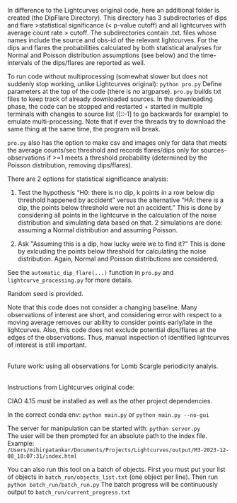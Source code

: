 In difference to the Lightcurves original code, here an additional folder is created (the DipFlare Directory). 
This directory has 3 subdirectories of dips and flare >statistical significance (< p-value cutoff) and all lightcurves with average count rate > cutoff. The subdirectories contain .txt. files whose names include the source and obs-id of the relevant lightcurves. For the dips and flares the probabilities calculated by both statistical analyses for Normal and Poisson distribution assumptions (see below) and the time-intervals of the dips/flares are reported as well.

To run code without multiprocessing (somewhat slower but does not suddenly stop working, unlike Lightcurves original):
`python pro.py`
Define parameters at the top of the code (there is no argparse). `pro.py` builds txt files to keep track of already downloaded sources. In the downloading phase, the code can be stopped and restarted + started in multiple terminals with changes to source list ([::-1] to go backwards for example) to emulate multi-processing. Note that if ever the threads try to download the same thing at the same time, the program will break.

`pro.py` also has the option to make csv and images only for data that meets the average counts/sec threshold and records flares/dips only for sources-observations if >=1 meets a threshold probability (determined by the Poisson distribution, removing dips/flares).

There are 2 options for statistical significance analysis:

1) Test the hypothesis “H0: there is no dip, k points in a row below dip threshold happened by accident” versus the alternative “HA: there is a dip, the points below threshold were not an accident.” This is done by considering all points in the lightcurve in the calculation of the noise distribution and simulating data based on that. 2 simulations are done: assuming a Normal distribution and assuming Poisson. 

2) Ask "Assuming this is a dip, how lucky were we to find it?" This is done by exlcuding the points below threshold for calculating the noise distribution. Again, Normal and Poisson distributions are considered.

See the `automatic_dip_flare(...)` function in `pro.py` and `lightcurve_processing.py` for more details.

Random seed is provided.

Note that this code does not consider a changing baseline. Many observations of interest are short, and considering error with respect to a moving average removes our ability to consider points early/late in the lightcurves. Also, this code does not exclude potential dips/flares at the edges of the observations. Thus, manual inspection of identified lightcurves of interest is still important.  <br /> 

<br />
Future work: using all observations for Lomb Scargle periodicity analyis.  <br />

<br />

Instructions from Lightcurves original code: 

CIAO 4.15 must be installed as well as the other project dependencies.

In the correct conda env:
`python main.py`
or
`python main.py --no-gui`

The server for manipulation can be started with:
`python server.py`\
The user will be then prompted for an absolute path to the index file.\
Example: `/Users/mihirpatankar/Documents/Projects/Lightcurves/output/M3-2023-12-08_18:07:31/index.html`

You can also run this tool on a batch of objects.
First you must put your list of objects in `batch_run/objects_list.txt` (one object per line).
Then run `python batch_run/batch_run.py`
The batch progress will be continuously output to `batch_run/current_progress.txt`
